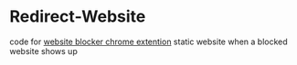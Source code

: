 # Redirect-Website
code for [website blocker chrome extention](https://github.com/LanceMa03/Website-Blocker-Chrome-Extension) static website when a blocked website shows up
